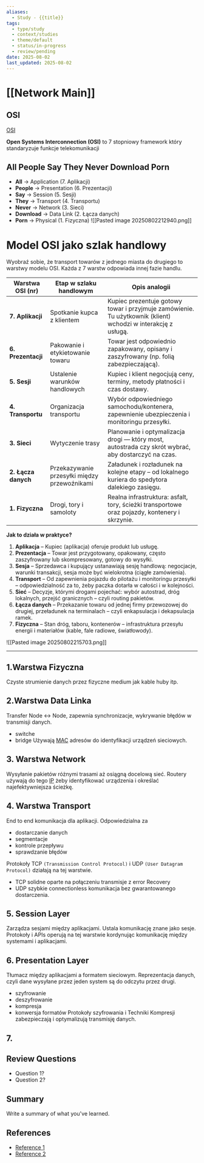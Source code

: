 ```yaml
---
aliases:
  - Study - {{title}}
tags:
  - type/study
  - context/studies
  - theme/default
  - status/in-progress
  - review/pending
date: 2025-08-02
last_updated: 2025-08-02
---
```


# [[Network Main]]

## OSI 

[OSI](https://www.youtube.com/watch?v=0y6FtKsg6J4)

**Open Systems Interconnection (OSI)** to 7 stopniowy framework który standaryzuje funkcje telekomunikacji 

## **All People Say They Never Download Porn**

- **All** → Application (7. Aplikacji)  
- **People** → Presentation (6. Prezentacji)  
- **Say** → Session (5. Sesji)  
- **They** → Transport (4. Transportu)  
- **Never** → Network (3. Sieci)  
- **Download** → Data Link (2. Łącza danych)  
- **Porn** → Physical (1. Fizyczna) 
![[Pasted image 20250802212940.png]]

# Model OSI jako szlak handlowy

Wyobraź sobie, że transport towarów z jednego miasta do drugiego to warstwy modelu OSI. Każda z 7 warstw odpowiada innej fazie handlu.

| Warstwa OSI (nr) | Etap w szlaku handlowym                             | Opis analogii                                                                                 |
|------------------|------------------------------------------------------|-----------------------------------------------------------------------------------------------|
| **7. Aplikacji** | Spotkanie kupca z klientem                          | Kupiec prezentuje gotowy towar i przyjmuje zamówienie. Tu użytkownik (klient) wchodzi w interakcję z usługą. |
| **6. Prezentacji** | Pakowanie i etykietowanie towaru                  | Towar jest odpowiednio zapakowany, opisany i zaszyfrowany (np. folią zabezpieczającą).         |
| **5. Sesji**      | Ustalenie warunków handlowych                       | Kupiec i klient negocjują ceny, terminy, metody płatności i czas dostawy.                     |
| **4. Transportu** | Organizacja transportu                              | Wybór odpowiedniego samochodu/kontenera, zapewnienie ubezpieczenia i monitoringu przesyłki.   |
| **3. Sieci**      | Wytyczenie trasy                                    | Planowanie i optymalizacja drogi — który most, autostrada czy skrót wybrać, aby dostarczyć na czas. |
| **2. Łącza danych** | Przekazywanie przesyłki między przewoźnikami       | Załadunek i rozładunek na kolejne etapy – od lokalnego kuriera do spedytora dalekiego zasięgu. |
| **1. Fizyczna**   | Drogi, tory i samoloty                              | Realna infrastruktura: asfalt, tory, ścieżki transportowe oraz pojazdy, kontenery i skrzynie. |

**Jak to działa w praktyce?**  
1. **Aplikacja** – Kupiec (aplikacja) oferuje produkt lub usługę.  
2. **Prezentacja** – Towar jest przygotowany, opakowany, często zaszyfrowany lub skompresowany, gotowy do wysyłki.  
3. **Sesja** – Sprzedawca i kupujący ustanawiają sesję handlową: negocjacje, warunki transakcji, sesja może być wielokrotna (ciągłe zamówienia).  
4. **Transport** – Od zapewnienia pojazdu do pilotażu i monitoringu przesyłki – odpowiedzialność za to, żeby paczka dotarła w całości i w kolejności.  
5. **Sieć** – Decyzje, którymi drogami pojechać: wybór autostrad, dróg lokalnych, przejść granicznych – czyli routing pakietów.  
6. **Łącza danych** – Przekazanie towaru od jednej firmy przewozowej do drugiej, przeładunek na terminalach – czyli enkapsulacja i dekapsulacja ramek.  
7. **Fizyczna** – Stan dróg, taboru, kontenerów – infrastruktura przesyłu energii i materiałów (kable, fale radiowe, światłowody).


![[Pasted image 20250802215703.png]]

---

## 1.Warstwa Fizyczna

Czyste strumienie danych przez fizyczne medium jak kable huby itp.

## 2.Warstwa Data Linka 

Transfer Node <-> Node, zapewnia synchronizacje, wykrywanie błędów w transmisji danych.
- switche 
- bridge
Używają [MAC](https://en.wikipedia.org/wiki/MAC_address) adresów do identyfikacji urządzeń sieciowych.
## 3. Warstwa Network

Wysyłanie pakietów różnymi trasami aż osiągną docelową sieć. Routery używają do tego 
[IP](https://www.kaspersky.com/resource-center/definitions/what-is-an-ip-address) żeby identyfikować urządzenia i określać najefektywniejsza ścieżkę.
## 4. Warstwa Transport

End to end komunikacja dla aplikacji. Odpowiedzialna za 
- dostarczanie danych 
- segmentacje
- kontrole przepływu
- sprawdzanie błędów

Protokoły TCP `(Transmission Control Protocol)` i UDP `(User Datagram Protocol)`
działają na tej warstwie. 

- TCP solidne oparte na połączeniu transmisje z error Recovery
- UDP szybkie connectionless komunikacja bez gwarantowanego dostarczenia.

## 5. Session Layer

Zarządza sesjami między aplikacjami. Ustala komunikację znane jako sesje. Protokoły i APIs operują na tej warstwie kordynując komunikację między systemami i aplikacjami.

## 6. Presentation Layer

Tłumacz między aplikacjami a formatem sieciowym. Reprezentacja danych, czyli dane wysyłane przez jeden system są do odczytu przez drugi. 
- szyfrowanie
- deszyfrowanie
- kompresja
- konwersja formatów
Protokoły szyfrowania i Techniki Kompresji zabezpieczają i optymalizują transmisję danych.

## 7.

## Review Questions
- Question 1?
- Question 2?

## Summary
Write a summary of what you've learned.

## References
- [Reference 1](link)
- [Reference 2](link)